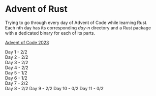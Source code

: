 # Advent of Rust

Trying to go through every day of Advent of Code while learning Rust.  
Each nth day has its corresponding _day-n_ directory and a Rust package with a dedicated binary for each of its parts.

[Advent of Code 2023](https://adventofcode.com/2023/)

Day 1 - 2/2  
Day 2 - 2/2  
Day 3 - 2/2  
Day 4 - 2/2  
Day 5 - 1/2  
Day 6 - 1/2  
Day 7 - 2/2  
Day 8 - 2/2
Day 9 - 2/2
Day 10 - 0/2
Day 11 - 0/2
